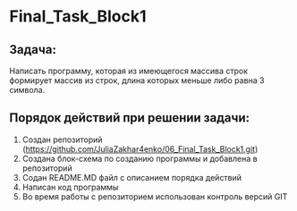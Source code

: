 # Final_Task_Block1

## Задача:
Написать программу, которая из имеющегося массива строк формирует массив из строк, длина которых меньше либо равна 3 символа.

## Порядок действий при решении задачи:
1. Создан репозиторий (https://github.com/JuliaZakhar4enko/06_Final_Task_Block1.git)
2. Создана блок-схема по созданию программы и добавлена в репозиторий
3. Содан README.MD файл с описанием порядка действий
4. Написан код программы
5. Во время работы с репозиторием использован контроль версий GIT